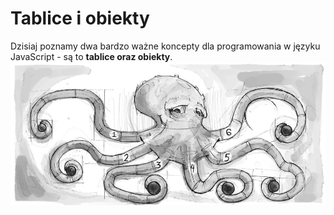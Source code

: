 # Tablice i obiekty
Dzisiaj poznamy dwa bardzo ważne koncepty dla programowania w języku JavaScript - są to **tablice oraz obiekty**.
![Grafika zapożyczona z serwisu eloquentjavascript.net](./img/octopus.jpg)
